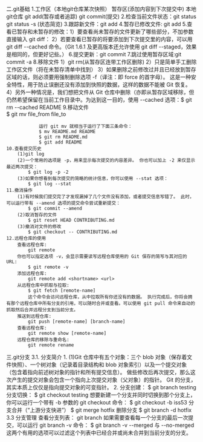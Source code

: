 
二.git基础
    1.工作区（本地git仓库某次快照） 暂存区(添加内容到下次提交中) 本地git仓库
        git add(暂存或者追踪)         git commit(提交)
    2.检查当前文件状态：git status
                    git status -s (状态简览)
    3.跟踪新文件：git add
    4.暂存已修改文件: git add
    5.查看已暂存和未暂存的修改：1）要查看尚未暂存的文件更新了哪些部分，不加参数直接输入 git diff：
                            2）若要查看已暂存的将要添加到下次提交里的内容，可以用 git diff --cached 命令。（Git 1.6.1 及更高版本还允许使用 git diff --staged，效果是相同的，但更好记些。）
    6.提交更新：git commit
    7.跳过使用暂存区域:git commit -a
    8.移除文件
                1）git rm(从暂存区连带工作区删除)
                2）只是简单手工删除工作区文件（将在未暂存清单中找到）
                3）如果删除之前修改过并且已经放到暂存区域的话，则必须要用强制删除选项 -f（译注：即 force 的首字母）。 这是一种安全特性，用于防止误删还没有添加到快照的数据，这样的数据不能被 Git 恢复。
                4）另外一种情况是，我们想把文件从 Git 仓库中删除（亦即从暂存区域移除，但仍然希望保留在当前工作目录中。为达到这一目的，使用 --cached 选项：$ git rm --cached README
    9.移动文件   
                $ git mv file_from file_to

                运行 git mv 就相当于运行了下面三条命令：
                $ mv README.md README
                $ git rm README.md
                $ git add README
    10.查看提交历史
        (1)git log
        (2)一个常用的选项是 -p，用来显示每次提交的内容差异。 你也可以加上 -2 来仅显示最近两次提交：
            $ git log -p -2
        (3)如果你想看到每次提交的简略的统计信息，你可以使用 --stat 选项：
            $ git log --stat
    11.撤消操作
        (1)有时候我们提交完了才发现漏掉了几个文件没有添加，或者提交信息写错了。 此时，可以运行带有 --amend 选项的提交命令尝试重新提交：
            $ git commit --amend
        (2)取消暂存的文件
            $ git reset HEAD CONTRIBUTING.md
        (3)撤消对文件的修改
            $ git checkout -- CONTRIBUTING.md
    12.远程仓库的使用
        查看远程仓库:
            git remote
        你也可以指定选项 -v，会显示需要读写远程仓库使用的 Git 保存的简写与其对应的 URL:
            $ git remote -v
        添加远程仓库:
            git remote add <shortname> <url>
        从远程仓库中抓取与拉取:
            $ git fetch [remote-name]
            这个命令会访问远程仓库，从中拉取所有你还没有的数据。 执行完成后，你将会拥有那个远程仓库中所有分支的引用，可以随时合并或查看。可以使用 git pull 命令来自动的抓取然后合并远程分支到当前分支。
        推送到远程仓库:
            git push [remote-name] [branch-name]
        查看远程仓库:
            git remote show [remote-name]
        远程仓库的移除与重命名:
            git remote rename
三.git分支
    3.1. 分支简介
        1.
            (1)Git 仓库中有五个对象：三个 blob 对象（保存着文件快照）、一个树对象（记录着目录结构和 blob 对象索引）以及一个提交对象（包含着指向前述树对象的指针和所有提交信息）。
            做些修改后再次提交，那么这次产生的提交对象会包含一个指向上次提交对象（父对象）的指针。
            Git 的分支，其实本质上仅仅是指向提交对象的可变指针。
        2.
            分支创建：
                $ git branch testing
            分支切换：
                $ git checkout testing
            想要新建一个分支并同时切换到那个分支上，你可以运行一个带有 -b 参数的 git checkout 命令：
                $ git checkout -b iss53
            分支合并（“上游分支快进”）
                $ git merge hotfix
            删除分支
                $ git branch -d hotfix
    3.3 分支管理
            查看分支列表：
                git branch
            如果需要查看每一个分支的最后一次提交，可以运行 git branch -v 命令：
                    $ git branch -v
            --merged 与 --no-merged 这两个有用的选项可以过滤这个列表中已经合并或尚未合并到当前分支的分支。 
    